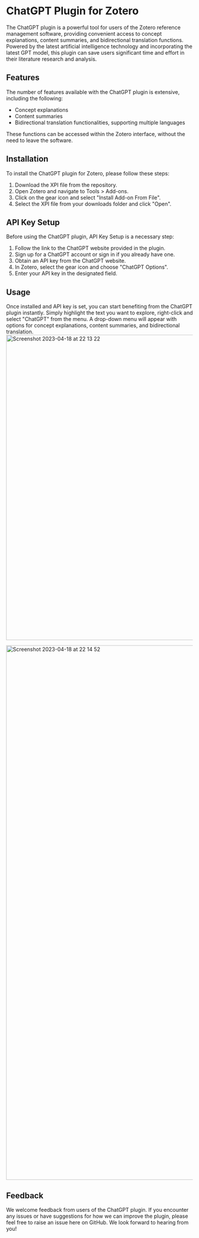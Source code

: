 # ChatGPT Plugin for Zotero

The ChatGPT plugin is a powerful tool for users of the Zotero reference management software, providing convenient access to concept explanations, content summaries, and bidirectional translation functions. Powered by the latest artificial intelligence technology and incorporating the latest GPT model, this plugin can save users significant time and effort in their literature research and analysis.

## Features

The number of features available with the ChatGPT plugin is extensive, including the following:

- Concept explanations
- Content summaries
- Bidirectional translation functionalities, supporting multiple languages

These functions can be accessed within the Zotero interface, without the need to leave the software.

## Installation

To install the ChatGPT plugin for Zotero, please follow these steps:

1. Download the XPI file from the repository.
2. Open Zotero and navigate to Tools > Add-ons.
3. Click on the gear icon and select "Install Add-on From File".
4. Select the XPI file from your downloads folder and click "Open".

## API Key Setup

Before using the ChatGPT plugin, API Key Setup is a necessary step:

1. Follow the link to the ChatGPT website provided in the plugin.
2. Sign up for a ChatGPT account or sign in if you already have one.
3. Obtain an API key from the ChatGPT website.
4. In Zotero, select the gear icon and choose "ChatGPT Options".
5. Enter your API key in the designated field.

## Usage

Once installed and API key is set, you can start benefiting from the ChatGPT plugin instantly. Simply highlight the text you want to explore, right-click and select "ChatGPT" from the menu. A drop-down menu will appear with options for concept explanations, content summaries, and bidirectional translation.
<img width="822" alt="Screenshot 2023-04-18 at 22 13 22" src="https://user-images.githubusercontent.com/7955157/232805933-2deefcab-ff00-40f0-b40d-e8be264d073a.png">

<img width="1439" alt="Screenshot 2023-04-18 at 22 14 52" src="https://user-images.githubusercontent.com/7955157/232805638-2010f21a-baf9-4957-a733-7ab0ce4b0236.png">

## Feedback

We welcome feedback from users of the ChatGPT plugin. If you encounter any issues or have suggestions for how we can improve the plugin, please feel free to raise an issue here on GitHub. We look forward to hearing from you!
